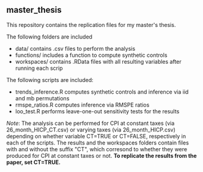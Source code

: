 ## master_thesis

This repository contains the replication files for my master's thesis. 

The following folders are included
- data/ contains .csv files to perform the analysis
- functions/ includes a function to compute synthetic controls 
- workspaces/ contains .RData files with all resulting variables after running each scrip

The following scripts are included:
- trends_inference.R computes synthetic controls and inference via iid and mb permutations
- rmspe_ratios.R computes inference via RMSPE ratios
- loo_test.R performs leave-one-out sensitivity tests for the results

*Note*: The analysis can be performed for CPI at constant taxes (via 26_month_HICP_CT.csv) or varying taxes (via 26_month_HICP.csv) depending on whether variable CT=TRUE or CT=FALSE, respectively in each of the scripts. The results and the workspaces folders contain files with and without the suffix "CT", which corresond to whether they were produced for CPI at constant taxes or not. **To replicate the results from the paper, set CT=TRUE.**
      
